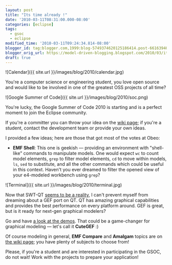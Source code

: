 ```yaml
---
layout: post
title: "Its time already !"
date: '2010-03-11T08:31:00.000-08:00'
categories: [eclipse]
tags:
  - gsoc
  - eclipse
modified_time: '2010-03-11T09:24:34.814-08:00'
blogger_id: tag:blogger.com,1999:blog-5749374620125186414.post-6616394046927386636
blogger_orig_url: https://model-driven-blogging.blogspot.com/2010/03/its-time-already.html
draft: true
---
```


![Calendar]({{ site.url }}/images/blog/2010/calendar.jpg)

You're a computer science or engineering student, you love open source and would like to be involved in one of the greatest OSS projects of all time?

![Google Summer of Code]({{ site.url }}/images/blog/2010/soc.png)

You're lucky, the Google Summer of Code 2010 is starting and is a perfect moment to join the Eclipse community.

If you're a committer you can throw your idea on the [wiki page](https://wiki.eclipse.org/Google_Summer_of_Code_2010_Ideas); if you're a student, contact the development team or provide your own ideas.

I provided a few ideas; here are those that got most of the votes at Obeo:

- **EMF Shell**: This one is geekish — providing an environment with "shell-like" commands to manipulate models. One would expect `wc` to count model elements, `grep` to filter model elements, `cd` to move within models, `ls`, `sed` to substitute, and all the other commands which could be useful in this context. Haven't you ever dreamed to filter the opened view of your e4-modeled workbench using `grep`?

![Terminal]({{ site.url }}/images/blog/2010/terminal.jpg)

Now that SWT-QT [seems to be a reality](https://www.compeople.eu/blog/?cat=4), I can't prevent myself from dreaming about a GEF port on QT. QT has amazing graphical capabilities and provides the best performance on every platform around. GEF is great, but is it ready for next-gen graphical modelers?

Go and have [a look at the demos](https://doc.qt.nokia.com/4.6/examples.html). That could be a game-changer for graphical modeling — let's call it **CuteGEF** :)

Of course modeling in general, **EMF Compare** and **Amalgam** topics are on [the wiki page](https://wiki.eclipse.org/Google_Summer_of_Code_2010_Ideas); you have plenty of subjects to choose from!

Please, if you're a student and are interested in participating in the GSOC, do not wait! Work with the projects to prepare your application!

